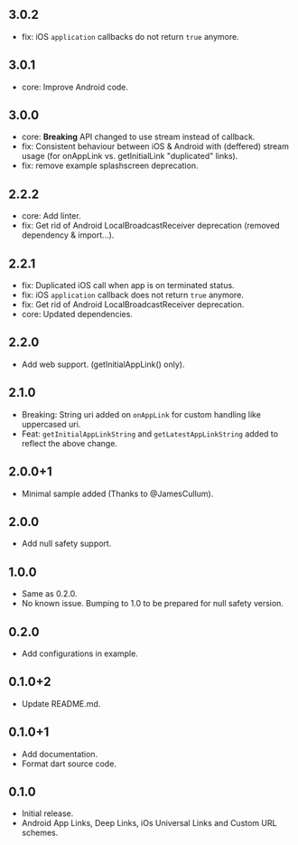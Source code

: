 ## 3.0.2
* fix: iOS `application` callbacks do not return `true` anymore.

## 3.0.1
* core: Improve Android code.

## 3.0.0
* core: __Breaking__ API changed to use stream instead of callback.
* fix: Consistent behaviour between iOS & Android with (deffered) stream usage (for onAppLink vs. getInitialLink "duplicated" links).
* fix: remove example splashscreen deprecation.

## 2.2.2
* core: Add linter.
* fix: Get rid of Android LocalBroadcastReceiver deprecation (removed dependency & import...).

## 2.2.1
* fix: Duplicated iOS call when app is on terminated status.
* fix: iOS `application` callback does not return `true` anymore.
* fix: Get rid of Android LocalBroadcastReceiver deprecation.
* core: Updated dependencies.

## 2.2.0
* Add web support. (getInitialAppLink() only).

## 2.1.0
* Breaking: String uri added on `onAppLink` for custom handling like uppercased uri.
* Feat: `getInitialAppLinkString` and `getLatestAppLinkString` added to reflect the above change.

## 2.0.0+1
* Minimal sample added (Thanks to @JamesCullum).

## 2.0.0
* Add null safety support.

## 1.0.0
* Same as 0.2.0.
* No known issue. Bumping to 1.0 to be prepared for null safety version.

## 0.2.0
* Add configurations in example.

## 0.1.0+2
* Update README.md.

## 0.1.0+1
* Add documentation.
* Format dart source code.

## 0.1.0
* Initial release.
* Android App Links, Deep Links, iOs Universal Links and Custom URL schemes.
